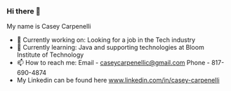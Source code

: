 ### Hi there 👋
My name is Casey Carpenelli
- 🔭 Currently working on: Looking for a job in the Tech industry
- 🌱 Currently learning: Java and supporting technologies at Bloom Institute of Technology
- 📫 How to reach me: Email - caseycarpenellic@gmail.com 
                      Phone - 817-690-4874
- My Linkedin can be found here www.linkedin.com/in/casey-carpenelli
